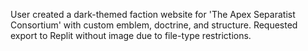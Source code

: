 User created a dark-themed faction website for 'The Apex Separatist Consortium' with custom emblem, doctrine, and structure. Requested export to Replit without image due to file-type restrictions.